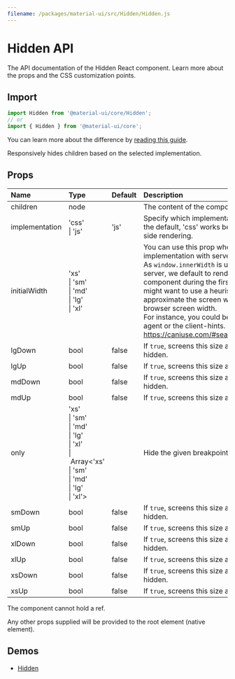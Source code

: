 ```yaml
---
filename: /packages/material-ui/src/Hidden/Hidden.js
---
```


<!--- This documentation is automatically generated, do not try to edit it. -->

# Hidden API

<p class="description">The API documentation of the Hidden React component. Learn more about the props and the CSS customization points.</p>

## Import

```js
import Hidden from '@material-ui/core/Hidden';
// or
import { Hidden } from '@material-ui/core';
```

You can learn more about the difference by [reading this guide](/guides/minimizing-bundle-size/).

Responsively hides children based on the selected implementation.



## Props

| Name | Type | Default | Description |
|:-----|:-----|:--------|:------------|
| <span class="prop-name">children</span> | <span class="prop-type">node</span> |  | The content of the component. |
| <span class="prop-name">implementation</span> | <span class="prop-type">'css'<br>&#124;&nbsp;'js'</span> | <span class="prop-default">'js'</span> | Specify which implementation to use.  'js' is the default, 'css' works better for server-side rendering. |
| <span class="prop-name">initialWidth</span> | <span class="prop-type">'xs'<br>&#124;&nbsp;'sm'<br>&#124;&nbsp;'md'<br>&#124;&nbsp;'lg'<br>&#124;&nbsp;'xl'</span> |  | You can use this prop when choosing the `js` implementation with server-side rendering.<br>As `window.innerWidth` is unavailable on the server, we default to rendering an empty component during the first mount. You might want to use a heuristic to approximate the screen width of the client browser screen width.<br>For instance, you could be using the user-agent or the client-hints. https://caniuse.com/#search=client%20hint |
| <span class="prop-name">lgDown</span> | <span class="prop-type">bool</span> | <span class="prop-default">false</span> | If `true`, screens this size and down are hidden. |
| <span class="prop-name">lgUp</span> | <span class="prop-type">bool</span> | <span class="prop-default">false</span> | If `true`, screens this size and up are hidden. |
| <span class="prop-name">mdDown</span> | <span class="prop-type">bool</span> | <span class="prop-default">false</span> | If `true`, screens this size and down are hidden. |
| <span class="prop-name">mdUp</span> | <span class="prop-type">bool</span> | <span class="prop-default">false</span> | If `true`, screens this size and up are hidden. |
| <span class="prop-name">only</span> | <span class="prop-type">'xs'<br>&#124;&nbsp;'sm'<br>&#124;&nbsp;'md'<br>&#124;&nbsp;'lg'<br>&#124;&nbsp;'xl'<br>&#124;&nbsp;Array&lt;'xs'<br>&#124;&nbsp;'sm'<br>&#124;&nbsp;'md'<br>&#124;&nbsp;'lg'<br>&#124;&nbsp;'xl'&gt;</span> |  | Hide the given breakpoint(s). |
| <span class="prop-name">smDown</span> | <span class="prop-type">bool</span> | <span class="prop-default">false</span> | If `true`, screens this size and down are hidden. |
| <span class="prop-name">smUp</span> | <span class="prop-type">bool</span> | <span class="prop-default">false</span> | If `true`, screens this size and up are hidden. |
| <span class="prop-name">xlDown</span> | <span class="prop-type">bool</span> | <span class="prop-default">false</span> | If `true`, screens this size and down are hidden. |
| <span class="prop-name">xlUp</span> | <span class="prop-type">bool</span> | <span class="prop-default">false</span> | If `true`, screens this size and up are hidden. |
| <span class="prop-name">xsDown</span> | <span class="prop-type">bool</span> | <span class="prop-default">false</span> | If `true`, screens this size and down are hidden. |
| <span class="prop-name">xsUp</span> | <span class="prop-type">bool</span> | <span class="prop-default">false</span> | If `true`, screens this size and up are hidden. |

The component cannot hold a ref.

Any other props supplied will be provided to the root element (native element).

## Demos

- [Hidden](/components/hidden/)

